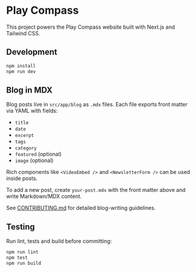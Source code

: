 # Play Compass

This project powers the Play Compass website built with Next.js and Tailwind CSS.

## Development

```bash
npm install
npm run dev
```

## Blog in MDX

Blog posts live in `src/app/blog` as `.mdx` files. Each file exports front matter via YAML with fields:

- `title`
- `date`
- `excerpt`
- `tags`
- `category`
- `featured` (optional)
- `image` (optional)

Rich components like `<VideoEmbed />` and `<NewsletterForm />` can be used inside posts.

To add a new post, create `your-post.mdx` with the front matter above and write Markdown/MDX content.

See [CONTRIBUTING.md](CONTRIBUTING.md) for detailed blog-writing guidelines.

## Testing

Run lint, tests and build before committing:

```bash
npm run lint
npm test
npm run build
```
